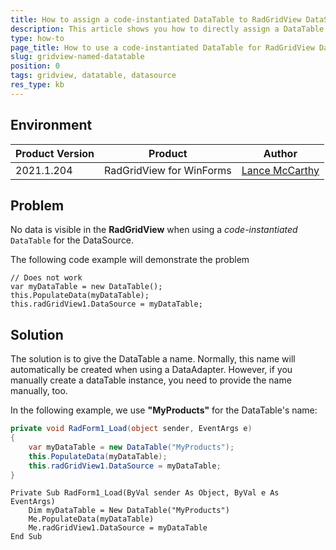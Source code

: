 ```yaml
---
title: How to assign a code-instantiated DataTable to RadGridView DataSource
description: This article shows you how to directly assign a DataTable instance as the RadGridView's DataSource
type: how-to
page_title: How to use a code-instantiated DataTable for RadGridView DataSource
slug: gridview-named-datatable
position: 0
tags: gridview, datatable, datasource
res_type: kb
---
```


## Environment
 
|Product Version|Product|Author|
|----|----|----|
| 2021.1.204 | RadGridView for WinForms | [Lance McCarthy](https://www.telerik.com/blogs/author/lance-mccarthy) |
 

## Problem

No data is visible in the **RadGridView** when using a *code-instantiated* `DataTable` for the DataSource.

The following code example will demonstrate the problem

```
// Does not work
var myDataTable = new DataTable();
this.PopulateData(myDataTable);
this.radGridView1.DataSource = myDataTable;
```

## Solution 

The solution is to give the DataTable a name. Normally, this name will automatically be created when using a DataAdapter. However, if you manually create a dataTable instance, you need to provide the name manually, too.

In the following example, we use **"MyProducts"** for the DataTable's name:

````C#
private void RadForm1_Load(object sender, EventArgs e)
{ 
    var myDataTable = new DataTable("MyProducts");
    this.PopulateData(myDataTable);
    this.radGridView1.DataSource = myDataTable;
}
````
````VB.NET
Private Sub RadForm1_Load(ByVal sender As Object, ByVal e As EventArgs)
    Dim myDataTable = New DataTable("MyProducts")
    Me.PopulateData(myDataTable)
    Me.radGridView1.DataSource = myDataTable
End Sub
````
